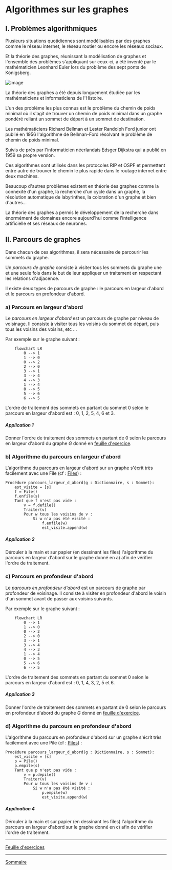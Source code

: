 # Algorithmes sur les graphes

## I. Problèmes algorithmiques

Plusieurs situations quotidiennes sont modélisables par des graphes comme le réseau internet, le réseau routier ou encore les réseaux sociaux. 

Et la théorie des graphes, réunissant la modélisation de graphes et l'ensemble des problèmes s'appliquant sur ceux-ci, a été inventé par le mathématicien Leonhard Euler lors du problème des sept ponts de Königsberg.

![image](./img/leonhard_euler.jpg)

La théorie des graphes a été depuis longuement étudiée par les mathématiciens et informaticiens de l'Histoire. 

L'un des problème les plus connus est le problème du chemin de poids minimal où il s'agit de trouver un chemin de poids minimal dans un graphe pondéré reliant un sommet de départ à un sommet de destination. 

Les mathématiciens Richard Bellman et Lester Randolph Ford junior ont publié en 1956 l'algorithme de Bellman-Ford résolvant le problème de chemin de poids minimal.

Suivis de près par l'informaticien néerlandais Edsger Dijkstra qui a publié en 1959 sa propre version.

Ces algorithmes sont utilisés dans les protocoles RIP et OSPF et permettent entre autre de trouver le chemin le plus rapide dans le routage internet entre deux machines.

Beaucoup d'autres problèmes existent en théorie des graphes comme la connexité d'un graphe, la recherche d'un cycle dans un graphe, la résolution automatique de labyrinthes, la coloration d'un graphe et bien d'autres...

La théorie des graphes a permis le développement de la recherche dans énormément de domaines encore aujourd'hui comme l'intelligence artificielle et ses réseaux de neurones.

## II. Parcours de graphes

Dans chacun de ces algorithmes, il sera nécessaire de parcourir les sommets du graphe.

Un *parcours de graphe* consiste à visiter tous les sommets du graphe une et une seule fois dans le but de leur appliquer un traitement en respectant les relations d'adjacence.

Il existe deux types de parcours de graphe : le parcours en largeur d'abord et le parcours en profondeur d'abord.

### a) Parcours en largeur d'abord

Le *parcours en largeur d'abord* est un parcours de graphe par niveau de voisinage. Il consiste à visiter tous les voisins du sommet de départ, puis tous les voisins des voisins, etc ...

Par exemple sur le graphe suivant :

```mermaid
    flowchart LR
        0 --> 1
        1 --> 0
        0 --> 2
        2 --> 0
        3 --> 1
        3 --> 4
        4 --> 3
        1 --> 4
        0 --> 5
        5 --> 6
        6 --> 5
```

L'ordre de traitement des sommets en partant du sommet $0$ selon le parcours en largeur d'abord est : $0$, $1$, $2$, $5$, $4$, $6$ et $3$.

##### Application 1

Donner l'ordre de traitement des sommets en partant de $0$ selon le parcours en largeur d'abord du graphe $G$ donné en [feuille d'exercice](./Exercices/Exercices_algorithmes_sur_les_graphes.md).

### b) Algorithme du parcours en largeur d'abord

L'algorithme du parcours en largeur d'abord sur un graphe s'écrit très facilement avec une File (cf : [Files](./../Structures_linéaires_de_données/Files.md)) :

```algo
Procédure parcours_largeur_d_abord(g : Dictionnaire, s : Sommet):
    est_visite = [s]
    f = File()
    f.enfile(s)
    Tant que f n'est pas vide :
        v = f.defile()
        Traiter(v)
        Pour w tous les voisins de v :
            Si w n'a pas été visité :
                f.enfile(w)
                est_visite.append(w)
```

##### Application 2

Dérouler à la main et sur papier (en dessinant les files) l'algorithme du parcours en largeur d'abord sur le graphe donné en a) afin de vérifier l'ordre de traitement.

### c) Parcours en profondeur d'abord

Le *parcours en profondeur d'abord* est un parcours de graphe par profondeur de voisinage. Il consiste à visiter en profondeur d'abord le voisin d'un sommet avant de passer aux voisins suivants.

Par exemple sur le graphe suivant :


```mermaid
    flowchart LR
        0 --> 1
        1 --> 0
        0 --> 2
        2 --> 0
        3 --> 1
        3 --> 4
        4 --> 3
        1 --> 4
        0 --> 5
        5 --> 6
        6 --> 5
```

L'ordre de traitement des sommets en partant du sommet $0$ selon le parcours en largeur d'abord est : $0$, $1$, $4$, $3$, $2$, $5$ et $6$.

##### Application 3

Donner l'ordre de traitement des sommets en partant de $0$ selon le parcours en profondeur d'abord du graphe $G$ donné en [feuille d'exercice](./Exercices/Exercices_algorithmes_sur_les_graphes.md).

### d) Algorithme du parcours en profondeur d'abord

L'algorithme du parcours en profondeur d'abord sur un graphe s'écrit très facilement avec une Pile (cf : [Piles](./../Structures_linéaires_de_données/Piles.md)) :

```algo
Procédure parcours_largeur_d_abord(g : Dictionnaire, s : Sommet):
    est_visite = [s]
    p = Pile()
    p.empile(s)
    Tant que p n'est pas vide :
        v = p.depile()
        Traiter(v)
        Pour w tous les voisins de v :
            Si w n'a pas été visité :
                p.empile(w)
                est_visite.append(w)
```

##### Application 4

Dérouler à la main et sur papier (en dessinant les files) l'algorithme du parcours en largeur d'abord sur le graphe donné en c) afin de vérifier l'ordre de traitement.

_______________

[Feuille d'exercices](./Exercices/Exercices_algorithmes_sur_les_graphes.md)

_______________

[Sommaire](./../README.md)